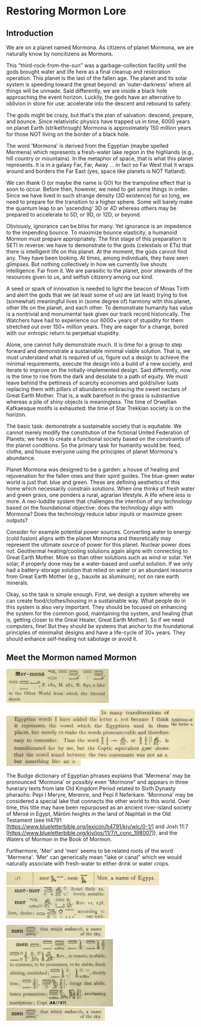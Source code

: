 # Restoring Mormon Lore

## Introduction
We are on a planet named Mormona. As citizens of planet Mormona, we are naturally know by noncitizens as Mormons.

This "third-rock-from-the-sun" was a garbage-collection facility until the gods brought water and life here as a final cleanup and restoration operation.  This planet is the last of the fallen age.  The planet and its solar system is speeding toward the great beyond: an 'outer-darkness' where all things will be unmade.  Said differently, we are inside a black hole approaching the event horizon.  Luckily, the gods have an alternative to oblivion in store for use: accelerate into the descent and rebound to safety.

The gods might be crazy, but that's the plan of salvation:  descend, prepare, and bounce.  Since relativistic physics have trapped us in time, 6000 years on planet Earth (strikethrough) Mormona is approximately 150 million years for those NOT living on the border of a black hole.

The word 'Mormona' is derived from the Egyptian (maybe spelled Mermena) which represents a fresh-water lake region in the highlands (e.g., hill country or mountains).  In the metaphor of space, that is what this planet represents.  It is in a galaxy Far, Far, Away ... in fact so Far West that it wraps around and borders the Far East (yes, space like planets is NOT flatland).

We can thank O (or maybe the name is GO) for the trampoline effect that is soon to occur.  Before then, however, we need to get some things in order.  Since we have lived in such strange density (3D existence) for so long, we need to prepare for the transition to a higher sphere.  Some will barely make the quantum leap to an 'ascending' 3D or 4D whereas others may be prepared to accelerate to 5D, or 9D, or 12D, or beyond.

Obviously, ignorance can be bliss for many.  Yet ignorance is an impedence to the impending bounce.  To maximize bounce elasticity, a humanoid Mormon must prepare appropriately.  The first stage of this preparation is SETI in reverse:  we have to demonstrate to the gods (celestials or ETs) that there is intelligent life on this planet.  At the moment, the gods cannot find any.  They have been looking.  At times, among individuals, they have seen glimpses.  But nothing collectively in how we currently live shouts intelligence.  Far from it.   We are parasitic to the planet, poor stewards of the resources given to us, and selfish citizenry among our kind.

A seed or spark of innovation is needed to light the beacon of Minas Tirith and alert the gods that we (at least some of us) are (at least) trying to live (somewhat) meaningful lives in (some degree of) harmony with this planet, other life on the planet, and each other.  To demonstrate humanity has value is a nontrivial and monumental task given our track record historically.  The Watchers have had to experience our 6000+ years of stupidity for them stretched out over 150+ million years.  They are eager for a change, bored with our entropic return to perpetual stupidity.

Alone, one cannot fully demonstrate much.  It is time for a group to step forward and demonstrate a sustainable minimal viable solution.  That is, we must understand what is required of us, figure out a design to achieve the minimal requirements, execute the design into a build of a new society, and iterate to improve on the initially-implemented design.  Said differently, now is the time to rise from the dark and desolate to a path of equity.  We must leave behind the pettiness of scarcity economies and gold/silver lusts replacing them with pillars of abundance embracing the sweet nectars of Great Earth Mother.  That is, a walk barefoot in the grass is substantive whereas a pile of shiny objects is meaningless.  The time of Orwellian Kafkaesque motifs is exhausted: the time of Star Trekkian society is on the horizon.

The basic task:  demonstrate a sustainable society that is equitable.  We cannot merely modify the constitution of the fictional United Federation of Planets; we have to create a functional society based on the constraints of the planet conditions.  So the primary task for humanity would be:  feed, clothe, and house everyone using the principles of planet Mormona's abundance.

Planet Mormona was designed to be a garden: a house of healing and rejuvenation for the fallen ones and their spirit guides.  The blue-green water world is just that: blue and green.  These are defining aesthetics of this home which necessarily constrain solutions.  When one thinks of fresh water and green grass, one ponders a rural, agrarian lifestyle.  A life where less is more.  A neo-luddite system that challenges the intention of any technology based on the foundational objective:  does the technology align with Mormona?  Does the technology reduce labor inputs or maximize green outputs?

Consider for example potential power sources.  Converting water to energy (cold fusion) aligns with the planet Mormona and theoretically may represent the ultimate source of power for this planet.  Nuclear power does not.  Geothermal heating/cooling solutions again aligns with connecting to Great Earth Mother.  More so than other solutions such as wind or solar.  Yet solar, if properly done may be a water-based and useful solution.  If we only had a battery-storage solution that relied on water or an abundant resource from Great Earth Mother (e.g., bauxite as aluminum); not on rare earth minerals.

Okay, so the task is simple enough.  First, we design a system whereby we can create food/clothes/housing in a sustainable way.  What people do in this system is also very important.  They should be focused on enhancing the system for the common good, maintaining the system, and healing (that is, getting closer to the Great Healer, Great Earth Mother).  So if we need computers, fine!  But they should be systems that anchor to the foundational principles of minimalist designs and have a life-cycle of 30+ years.  They should enhance self-healing not sabotage or avoid it.

## Meet the Mormon named Mormon 
![Mermena](https://github.com/MonteShaffer/rml-intro/blob/main/images/Mermena-V1-pdf470.png?raw=true) 

!['e' as 'o'](https://github.com/MonteShaffer/rml-intro/blob/main/images/e-o-V1-pdf65.png?raw=true) 

The Budge dictionary of Egyptian phrases explains that 'Mermena' may be pronounced 'Mormona' or possibly even 'Mormone" and appears in three funerary texts from late Old Kingdom Period related to Sixth Dynasty pharaohs:  Pepi I Meryre,  Merenre, and Pepi II Neferkare.  'Mormona' may be considered a special lake that connects the other world to this world.  Over time, this title may have been repurposed as an ancient river-island society of Meroë in Egypt, Mārôm heights in the land of Naphtali in the Old Testament (see H4791 [https://www.blueletterbible.org/lexicon/h4791/kjv/wlc/0-1/] and Josh 11:7 [https://www.blueletterbible.org/kjv/jos/11/7/t_conc_198007]), and the Waters of Mormon in the Book of Mormon.

Furthermore, 'Mer' and 'men' seems to be related roots of the word 'Mermena'.  'Mer' can generically mean "lake or canal" which we would naturally associate with fresh-water to either drink or water crops.

![mer](https://github.com/MonteShaffer/rml-intro/blob/main/images/mer-V1-pdf135.png?raw=true) 
![mer](https://github.com/MonteShaffer/rml-intro/blob/main/images/mer-V1-pdf471.png?raw=true) 

![men](https://github.com/MonteShaffer/rml-intro/blob/main/images/men-V1-pdf458.png?raw=true) 
![men](https://github.com/MonteShaffer/rml-intro/blob/main/images/men-V1-pdf458b.png?raw=true) 
![men](https://github.com/MonteShaffer/rml-intro/blob/main/images/men-V1-pdf459.png?raw=true) 